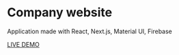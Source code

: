 <h1>Company website</h1>

<p>Application made with React, Next.js, Material UI, Firebase</p>

<a href="https://bitslap-6d8eb.firebaseapp.com/">LIVE DEMO</a>
